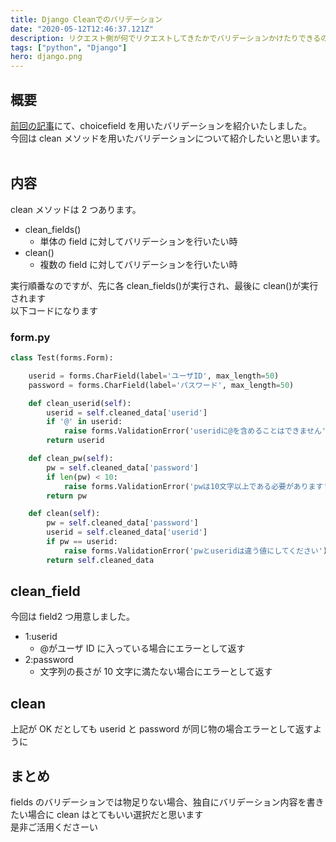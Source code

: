 ```yaml
---
title: Django Cleanでのバリデーション
date: "2020-05-12T12:46:37.121Z"
description: リクエスト側が何でリクエストしてきたかでバリデーションかけたりできるので便利です
tags: ["python", "Django"]
hero: django.png
---
```


## 概要

[前回の記事](../python_django_choicefield)にて、choicefield を用いたバリデーションを紹介いたしました。<br>
今回は clean メソッドを用いたバリデーションについて紹介したいと思います。
<br>
<br>

## 内容

clean メソッドは 2 つあります。

- clean_fields()
  - 単体の field に対してバリデーションを行いたい時
- clean()
  - 複数の field に対してバリデーションを行いたい時

実行順番なのですが、先に各 clean_fields()が実行され、最後に clean()が実行されます<br>
以下コードになります

### form.py

```py
class Test(forms.Form):

    userid = forms.CharField(label='ユーザID', max_length=50)
    password = forms.CharField(label='パスワード', max_length=50)

    def clean_userid(self):
        userid = self.cleaned_data['userid']
        if '@' in userid:
            raise forms.ValidationError('useridに@を含めることはできません')
        return userid

    def clean_pw(self):
        pw = self.cleaned_data['password']
        if len(pw) < 10:
            raise forms.ValidationError('pwは10文字以上である必要があります')
        return pw

    def clean(self):
        pw = self.cleaned_data['password']
        userid = self.cleaned_data['userid']
        if pw == userid:
            raise forms.ValidationError('pwとuseridは違う値にしてください')
        return self.cleaned_data
```

## clean_field

今回は field2 つ用意しました。

- 1:userid
  - @がユーザ ID に入っている場合にエラーとして返す
- 2:password
  - 文字列の長さが 10 文字に満たない場合にエラーとして返す

## clean

上記が OK だとしても userid と password が同じ物の場合エラーとして返すように

## まとめ

fields のバリデーションでは物足りない場合、独自にバリデーション内容を書きたい場合に clean はとてもいい選択だと思います<br>
是非ご活用くださーい
